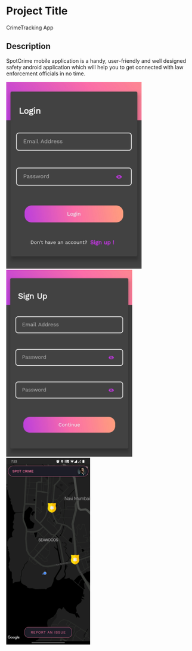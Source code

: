 # Project Title

CrimeTracking App

## Description

SpotCrime mobile application is a handy, user-friendly and well designed
safety android application which will help you to get connected with
law enforcement officials in no time.

<img src="Screenshots/mobile1.png" height="500" >&nbsp;&nbsp;&nbsp;&nbsp;&nbsp;&nbsp;&nbsp;&nbsp;&nbsp;&nbsp;<img src="Screenshots/mobile2.png" height="500" >&nbsp;&nbsp;&nbsp;&nbsp;&nbsp;&nbsp;&nbsp;&nbsp;&nbsp;&nbsp;<img src="Screenshots/mobile3.jpg" height="500" >
